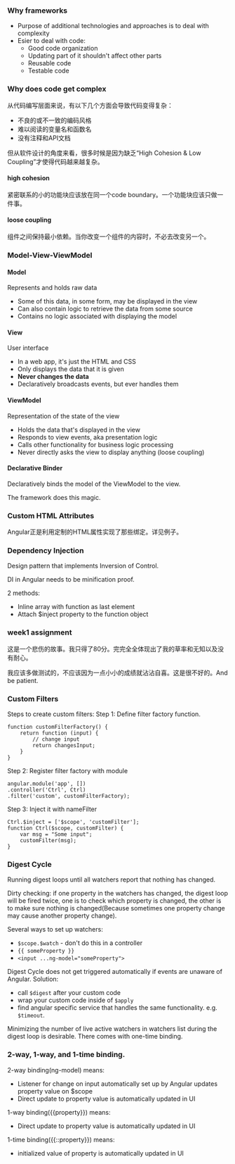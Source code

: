 ### Why frameworks

- Purpose of additional technologies and approaches is to deal with complexity
- Esier to deal with code:
    - Good code organization
    - Updating part of it shouldn't affect other parts
    - Reusable code
    - Testable code

### Why does code get complex

从代码编写层面来说，有以下几个方面会导致代码变得复杂：

- 不良的或不一致的编码风格
- 难以阅读的变量名和函数名
- 没有注释和API文档

但从软件设计的角度来看，很多时候是因为缺乏“High Cohesion & Low Coupling”才使得代码越来越复杂。

#### high cohesion
紧密联系的小的功能块应该放在同一个code boundary。一个功能块应该只做一件事。

#### loose coupling
组件之间保持最小依赖。当你改变一个组件的内容时，不必去改变另一个。

### Model-View-ViewModel

#### Model
Represents and holds raw data

- Some of this data, in some form, may be displayed in the view
- Can also contain logic to retrieve the data from some source
- Contains no logic associated with displaying the model

#### View
User interface

- In a web app, it's just the HTML and CSS
- Only displays the data that it is given
- **Never changes the data**
- Declaratively broadcasts events, but ever handles them

#### ViewModel
Representation of the state of the view
- Holds the data that's displayed in the view
- Responds to view events, aka presentation logic
- Calls other functionality for business logic processing
- Never directly asks the view to display anything (loose coupling)

#### Declarative Binder
Declaratively binds the model of the ViewModel to the view.

The framework does this magic.

### Custom HTML Attributes
Angular正是利用定制的HTML属性实现了那些绑定。详见例子。

### Dependency Injection
Design pattern that implements Inversion of Control.

DI in Angular needs to be minification proof.

2 methods:

- Inline array with function as last element
- Attach $inject property to the function object

### week1 assignment
这是一个悲伤的故事。我只得了80分。完完全全体现出了我的草率和无知以及没有耐心。

我应该多做测试的，不应该因为一点小小的成绩就沾沾自喜。这是很不好的。And be patient.

### Custom Filters
Steps to create custom filters:
Step 1: Define filter factory function.

```
function customFilterFactory() {
    return function (input) {
        // change input
        return changesInput;
    }
}
```

Step 2: Register filter factory with module

```
angular.module('app', [])
.controller('Ctrl', Ctrl)
.filter('custom', customFilterFactory);
```

Step 3: Inject it with nameFilter

```
Ctrl.$inject = ['$scope', 'customFilter'];
function Ctrl($scope, customFilter) {
    var msg = "Some input";
    customFilter(msg);
}
```

### Digest Cycle
Running digest loops until all watchers report that nothing has changed.

Dirty checking: if one property in the watchers has changed, the digest loop will be fired twice, one is to check which property is changed, the other is to make sure nothing is changed(Because sometimes one property change may cause another property change). 

Several ways to set up watchers:

- `$scope.$watch` - don't do this in a controller
- `{{ someProperty }}`
- `<input ...ng-model="someProperty">`

Digest Cycle does not get triggered automatically if events are unaware of Angular. Solution:

- call `$digest` after your custom code
- wrap your custom code inside of `$apply`
- find angular specific service that handles the same functionality. e.g. `$timeout`.

Minimizing the number of live active watchers in watchers list during the digest loop is desirable. There comes with one-time binding.

### 2-way, 1-way, and 1-time binding.
2-way binding(ng-model) means:

- Listener for change on input automatically set up by Angular updates property value on $scope
- Direct update to property value is automatically updated in UI

1-way binding({{property}}) means:

- Direct update to property value is automatically updated in UI

1-time binding({{::property}}) means:

- initialized value of property is automatically updated in UI